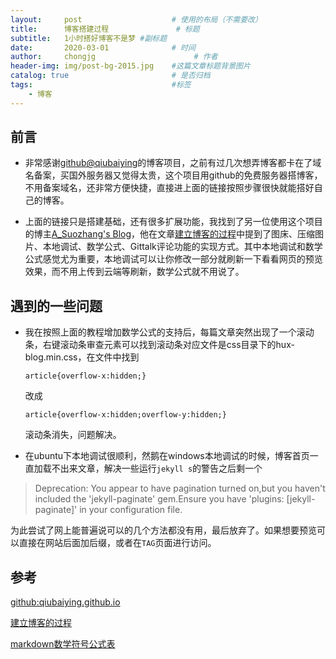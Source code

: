 ```yaml
---
layout:     post                    # 使用的布局（不需要改）
title:      博客搭建过程               # 标题 
subtitle:   1小时搭好博客不是梦 #副标题
date:       2020-03-01              # 时间
author:     chongjg                      # 作者
header-img: img/post-bg-2015.jpg    #这篇文章标题背景图片
catalog: true                       # 是否归档
tags:                               #标签
    - 博客
---
```


## 前言

* 非常感谢[github@qiubaiying][1]的博客项目，之前有过几次想弄博客都卡在了域名备案，买国外服务器又觉得太贵，这个项目用github的免费服务器搭博客，不用备案域名，还非常方便快捷，直接进上面的链接按照步骤很快就能搭好自己的博客。

* 上面的链接只是搭建基础，还有很多扩展功能，我找到了另一位使用这个项目的博主[A_Suozhang's Blog][2]，他在文章[建立博客的过程][3]中提到了图床、压缩图片、本地调试、数学公式、Gittalk评论功能的实现方式。其中本地调试和数学公式感觉尤为重要，本地调试可以让你修改一部分就刷新一下看看网页的预览效果，而不用上传到云端等刷新，数学公式就不用说了。

## 遇到的一些问题

* 我在按照上面的教程增加数学公式的支持后，每篇文章突然出现了一个滚动条，右键滚动条审查元素可以找到滚动条对应文件是css目录下的hux-blog.min.css，在文件中找到

  `article{overflow-x:hidden;}`

  改成
 
  `article{overflow-x:hidden;overflow-y:hidden;}`

  滚动条消失，问题解决。
 
* 在ubuntu下本地调试很顺利，然鹅在windows本地调试的时候，博客首页一直加载不出来文章，解决一些运行`jekyll s`的警告之后剩一个
>Deprecation: You appear to have pagination turned on,but you haven't included the 'jekyll-paginate' gem.Ensure you have 'plugins: [jekyll-paginate]' in your configuration file.

  为此尝试了网上能普遍说可以的几个方法都没有用，最后放弃了。如果想要预览可以直接在网站后面加后缀，或者在`TAG`页面进行访问。
 
## 参考

[github:qiubaiying.github.io][1]

[建立博客的过程][3]

[markdown数学符号公式表][4]

  [1]: https://github.com/qiubaiying/qiubaiying.github.io
  [2]: http://a-suozhang.xyz/
  [3]: http://a-suozhang.xyz/2019/09/09/Set-Up-Blog/
  [4]: https://mirrors.tuna.tsinghua.edu.cn/CTAN/info/symbols/math/maths-symbols.pdf